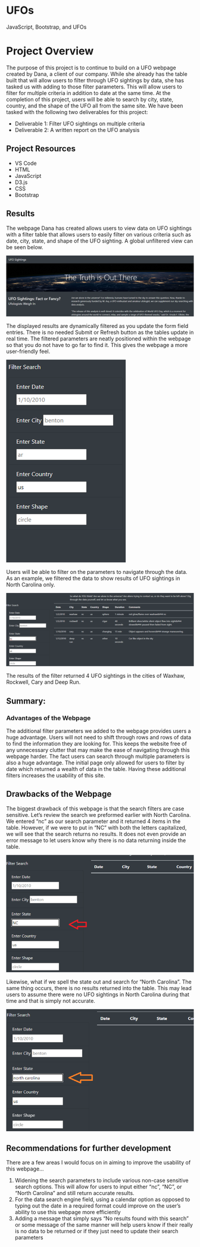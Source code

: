# UFOs
JavaScript, Bootstrap, and UFOs
# Project Overview
The purpose of this project is to continue to build on a UFO webpage created by Dana, a client of our company. While she already has the table built that will allow users to filter through UFO sightings by data, she has tasked us with adding to those filter parameters. This will allow users to filter for multiple criteria in addition to date at the same time. At the completion of this project, users will be able to search by city, state, country, and the shape of the UFO all from the same site. 
We have been tasked with the following two deliverables for this project:
-	Deliverable 1: Filter UFO sightings on multiple criteria
-	Deliverable 2: A written report on the UFO analysis 

## Project Resources
-	VS Code
-	HTML
-	JavaScript
-	D3.js
-	CSS
-	Bootstrap

## Results
The webpage Dana has created allows users to view data on UFO sightings with a filter table that allows users to easily filter on various criteria such as date, city, state, and shape of the UFO sighting. A global unfiltered view can be seen below.


![Pic_1]( https://github.com/smithsh14/UFOs/blob/main/Resources/images/Initial_Picture.png)

The displayed results are dynamically filtered as you update the form field entries. There is no needed Submit or Refresh button as the tables update in real time. The filtered parameters are neatly positioned within the webpage so that you do not have to go far to find it. This gives the webpage a more user-friendly feel.


![Pic_2]( https://github.com/smithsh14/UFOs/blob/main/Resources/images/SearchFilter.png)

Users will be able to filter on the parameters to navigate through the data. 
As an example, we filtered the data to show results of UFO sightings in North Carolina only.


![Pic_3]( https://github.com/smithsh14/UFOs/blob/main/Resources/images/filter_nc.png)

The results of the filter returned 4 UFO sightings in the cities of Waxhaw, Rockwell, Cary and Deep Run.

## Summary:

### Advantages of the Webpage
The additional filter parameters we added to the webpage provides users a huge advantage. Users will not need to shift through rows and rows of data to find the information they are looking for. This keeps the website free of any unnecessary clutter that may make the ease of navigating through this webpage harder. The fact users can search through multiple parameters is also a huge advantage. The initial page only allowed for users to filter by date which returned a wealth of data in the table. Having these additional filters increases the usability of this site.  

## Drawbacks of the Webpage
The biggest drawback of this webpage is that the search filters are case sensitive. Let’s review the search we preformed earlier with North Carolina. We entered “nc” as our search parameter and it returned 4 items in the table. However, if we were to put in “NC” with both the letters capitalized, we will see that the search returns no results. It does not even provide an error message to let users know why there is no data returning inside the table.


![Pic_4]( https://github.com/smithsh14/UFOs/blob/main/Resources/images/Case_Sensitive_NC.png)


Likewise, what if we spell the state out and search for “North Carolina”. The same thing occurs, there is no results returned into the table. This may lead users to assume there were no UFO sightings in North Carolina during that time and that is simply not accurate.


![Pic_5]( https://github.com/smithsh14/UFOs/blob/main/Resources/images/Case_Sensitive_NorthCarolina.png) 

## Recommendations for further development
There are a few areas I would focus on in aiming to improve the usability of this webpage…
1)	Widening the search parameters to include various non-case sensitive search options. This will allow for users to input either “nc”, “NC”, or “North Carolina” and still return accurate results.
2)	For the data search engine field, using a calendar option as opposed to typing out the date in a required format could improve on the user’s ability to use this webpage more efficiently
3)	Adding a message that simply says “No results found with this search” or some message of the same manner will help users know if their really is no data to be returned or if they just need to update their search parameters


